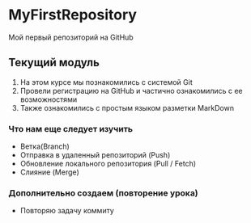 # MyFirstRepository
Мой первый репозиторий на GitHub
## Текущий модуль
1. На этом курсе мы познакомились с системой Git
2. Провели регистрацию на GitHub и частично ознакомились с ее возможностями
3. Также ознакомились с простым языком разметки MarkDown

### Что нам еще следует изучить
* Ветка(Branch)
* Отправка в удаленный репозиторий (Push)
* Обновление локального репозитория (Pull / Fetch)
* Слияние (Merge)

### Дополнительно создаем (повторение урока)
* Повторяю задачу коммиту
